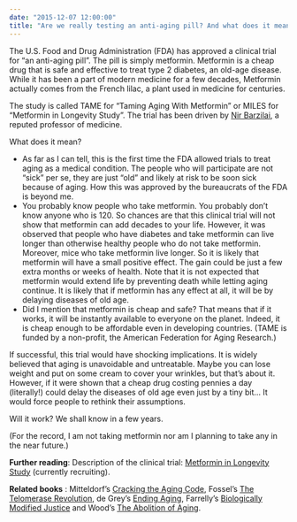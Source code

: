 ```yaml
---
date: "2015-12-07 12:00:00"
title: "Are we really testing an anti-aging pill? And what does it mean?"
---
```




The U.S. Food and Drug Administration (FDA) has approved a clinical trial for &ldquo;an anti-aging pill&rdquo;. The pill is simply metformin. Metformin is a cheap drug that is safe and effective to treat type 2 diabetes, an old-age disease. While it has been a part of modern medicine for a few decades, Metformin actually comes from the French lilac, a plant used in medicine for centuries. 

The study is called TAME for &ldquo;Taming Aging With Metformin&rdquo; or MILES for &ldquo;Metformin in Longevity Study&rdquo;. The trial has been driven by [Nir Barzilai](https://en.wikipedia.org/wiki/Nir_Barzilai), a reputed professor of medicine. 

What does it mean?

- As far as I can tell, this is the first time the FDA allowed trials to treat aging as a medical condition. The people who will participate are not &ldquo;sick&rdquo; per se, they are just &ldquo;old&rdquo; and likely at risk to be soon sick because of aging. How this was approved by the bureaucrats of the FDA is beyond me. 
- You probably know people who take metformin. You probably don&rsquo;t know anyone who is 120. So chances are that this clinical trial will not show that metformin can add decades to your life. However, it was observed that people who have diabetes and take metformin can live longer than otherwise healthy people who do not take metformin. Moreover, mice who take metformin live longer. So it is likely that metformin will have a small positive effect. The gain could be just a few extra months or weeks of health. Note that it is not expected that metformin would extend life by preventing death while letting aging continue. It is likely that if metformin has any effect at all, it will be by delaying diseases of old age.
- Did I mention that metformin is cheap and safe? That means that if it works, it will be instantly available to everyone on the planet. Indeed, it is cheap enough to be affordable even in developing countries. (TAME is funded by a non-profit, the American Federation for Aging Research.)


If successful, this trial would have shocking implications. It is widely believed that aging is unavoidable and untreatable. Maybe you can lose weight and put on some cream to cover your wrinkles, but that&rsquo;s about it. However, if it were shown that a cheap drug costing pennies a day (literally!) could delay the diseases of old age even just by a tiny bit&hellip; It would force people to rethink their assumptions.

Will it work? We shall know in a few years.

(For the record, I am not taking metformin nor am I planning to take any in the near future.)

__Further reading__: Description of the clinical trial: [Metformin in Longevity Study](https://clinicaltrials.gov/ct2/show/NCT02432287) (currently recruiting).

__Related books__ : Mitteldorf&rsquo;s [Cracking the Aging Code](https://www.amazon.com/Cracking-Aging-Code-Science-Old-/dp/B018E6TUIO/), Fossel&rsquo;s [The Telomerase Revolution](https://www.amazon.com/Telomerase-Revolution-Enzyme-Aging%C2%85-Healthier/dp/194163169X/), de Grey&rsquo;s [Ending Aging](https://www.amazon.com/Ending-Aging-Rejuvenation-Breakthroughs-Lifetime-ebook/dp/B001ANSSKA/), Farrelly&rsquo;s [Biologically Modified Justice](https://www.amazon.com/Biologically-Modified-Justice-Colin-Farrelly-ebook/dp/B01EYQ8KMK/) and Wood&rsquo;s [The Abolition of Aging](https://www.amazon.com/Abolition-Aging-forthcoming-extension-longevity-ebook/dp/B01G5QAYJ4/).

